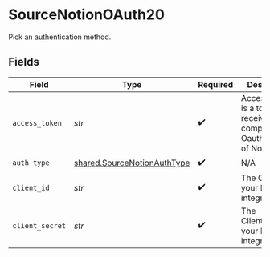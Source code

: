 # SourceNotionOAuth20

Pick an authentication method.


## Fields

| Field                                                                        | Type                                                                         | Required                                                                     | Description                                                                  |
| ---------------------------------------------------------------------------- | ---------------------------------------------------------------------------- | ---------------------------------------------------------------------------- | ---------------------------------------------------------------------------- |
| `access_token`                                                               | *str*                                                                        | :heavy_check_mark:                                                           | Access Token is a token you received by complete the OauthWebFlow of Notion. |
| `auth_type`                                                                  | [shared.SourceNotionAuthType](../../models/shared/sourcenotionauthtype.md)   | :heavy_check_mark:                                                           | N/A                                                                          |
| `client_id`                                                                  | *str*                                                                        | :heavy_check_mark:                                                           | The ClientID of your Notion integration.                                     |
| `client_secret`                                                              | *str*                                                                        | :heavy_check_mark:                                                           | The ClientSecret of your Notion integration.                                 |